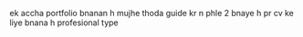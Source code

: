 ek accha portfolio bnanan h mujhe thoda guide kr n phle 2 bnaye h pr cv ke liye bnana h profesional type
